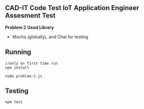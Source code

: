 ## CAD-IT Code Test IoT Application Engineer Assesment Test
**Problem 2**
**Used Library**
- Mocha (globally),  and Chai for testing

## Running

    //only on first time run
    npm install
    
    node problem-2.js

## Testing

    npm test
